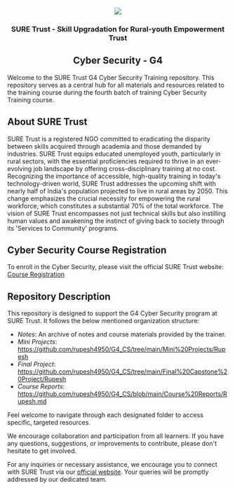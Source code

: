 <!-- PROJECT LOGO -->
<br />

<div align="center">
   <img src='https://user-images.githubusercontent.com/73131499/166115643-d3187f47-d38f-41b2-ae42-5ecbbc60de14.png' />


<h3 align="center">SURE Trust - Skill Upgradation for Rural-youth Empowerment Trust</h3>
  <h2>  Cyber Security - G4 </h2>
</div>

Welcome to the SURE Trust G4 Cyber Security Training repository. This repository serves as a central hub for all materials and resources related to the training course during the fourth batch of training Cyber Security Training course.

## About SURE Trust

SURE Trust is a registered NGO committed to eradicating the disparity between skills acquired through academia and those demanded by industries. SURE Trust equips educated unemployed youth, particularly in rural sectors, with the essential proficiencies required to thrive in an ever-evolving job landscape by offering cross-disciplinary training at no cost. Recognizing the importance of accessible, high-quality training in today's technology-driven world, SURE Trust addresses the upcoming shift with nearly half of India's population projected to live in rural areas by 2050. This change emphasizes the crucial necessity for empowering the rural workforce, which constitutes a substantial 70% of the total workforce. The vision of SURE Trust encompasses not just technical skills but also instilling human values and awakening the instinct of giving back to society through its 'Services to Community' programs. 

## Cyber Security Course Registration

To enroll in the Cyber Security, please visit the official SURE Trust website: [Course Registration](https://suretrustforruralyouth.com/courses/32)

## Repository Description

This repository is designed to support the G4 Cyber Security program at SURE Trust. It follows the below mentioned organization structure:

- *Notes*: An archive of  notes and course materials provided by the trainer.
- *Mini Projects*: https://github.com/rupesh4950/G4_CS/tree/main/Mini%20Projects/Rupesh
- *Final Project*: https://github.com/rupesh4950/G4_CS/tree/main/Final%20Capstone%20Project/Rupesh
- *Course Reports*: https://github.com/rupesh4950/G4_CS/blob/main/Course%20Reports/Rupesh.md
  
Feel welcome to navigate through each designated folder to access specific, targeted resources. 

We encourage collaboration and participation from all learners. If you have any questions, suggestions, or improvements to contribute, please don't hesitate to get involved.

For any inquiries or necessary assistance, we encourage you to connect with SURE Trust via our [official website](https://suretrustforruralyouth.com/). Your queries will be promptly addressed by our dedicated team.

